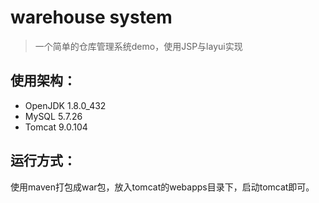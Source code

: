 # warehouse system
> 一个简单的仓库管理系统demo，使用JSP与layui实现

## 使用架构：
- OpenJDK 1.8.0_432
- MySQL 5.7.26
- Tomcat 9.0.104

## 运行方式：
使用maven打包成war包，放入tomcat的webapps目录下，启动tomcat即可。